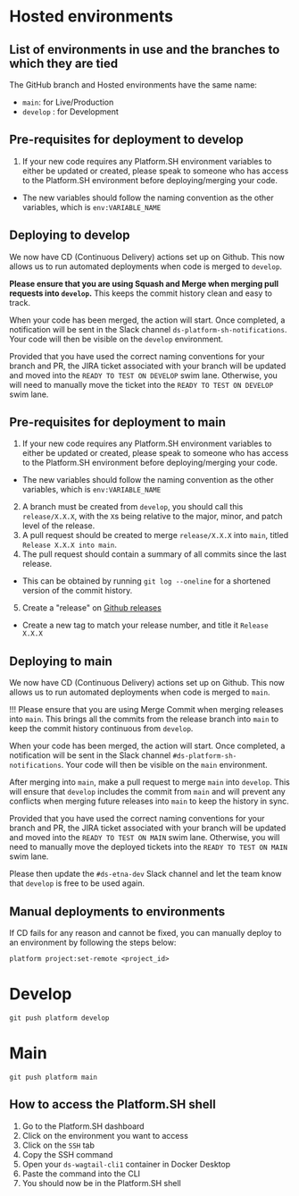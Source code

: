 # Hosted environments

## List of environments in use and the branches to which they are tied

The GitHub branch and Hosted environments have the same name:

- `main`: for Live/Production
- `develop` : for Development


## Pre-requisites for deployment to develop

1. If your new code requires any Platform.SH environment variables to either be updated or created, please speak to someone who has access to the Platform.SH environment before deploying/merging your code.
- The new variables should follow the naming convention as the other variables, which is `env:VARIABLE_NAME`

## Deploying to develop

We now have CD (Continuous Delivery) actions set up on Github.
This now allows us to run automated deployments when code is merged to `develop`.

**Please ensure that you are using Squash and Merge when merging pull requests into `develop`.**
This keeps the commit history clean and easy to track.

When your code has been merged, the action will start. Once completed, a notification will be sent in the Slack channel `ds-platform-sh-notifications`.
Your code will then be visible on the `develop` environment.

Provided that you have used the correct naming conventions for your branch and PR, the JIRA ticket associated with your branch will be updated and moved into the `READY TO TEST ON DEVELOP` swim lane.
Otherwise, you will need to manually move the ticket into the `READY TO TEST ON DEVELOP` swim lane.


## Pre-requisites for deployment to main

1. If your new code requires any Platform.SH environment variables to either be updated or created, please speak to someone who has access to the Platform.SH environment before deploying/merging your code.
- The new variables should follow the naming convention as the other variables, which is `env:VARIABLE_NAME`
2. A branch must be created from `develop`, you should call this `release/X.X.X`, with the `X`s being relative to the major, minor, and patch level of the release.
3. A pull request should be created to merge `release/X.X.X` into `main`, titled `Release X.X.X into main`.
4. The pull request should contain a summary of all commits since the last release.
- This can be obtained by running `git log --oneline` for a shortened version of the commit history.
5. Create a "release" on [Github releases](https://github.com/nationalarchives/ds-wagtail/releases)
- Create a new tag to match your release number, and title it `Release X.X.X`

## Deploying to main

We now have CD (Continuous Delivery) actions set up on Github.
This now allows us to run automated deployments when code is merged to `main`.

!!! Please ensure that you are using Merge Commit when merging releases into `main`.
This brings all the commits from the release branch into `main` to keep the commit history continuous from `develop`.

When your code has been merged, the action will start. Once completed, a notification will be sent in the Slack channel `#ds-platform-sh-notifications`.
Your code will then be visible on the `main` environment.

After merging into `main`, make a pull request to merge `main` into `develop`.
This will ensure that `develop` includes the commit from `main` and will prevent any conflicts when merging future releases into `main` to keep the history in sync.

Provided that you have used the correct naming conventions for your branch and PR, the JIRA ticket associated with your branch will be updated and moved into the `READY TO TEST ON MAIN` swim lane.
Otherwise, you will need to manually move the deployed tickets into the `READY TO TEST ON MAIN` swim lane.

Please then update the `#ds-etna-dev` Slack channel and let the team know that `develop` is free to be used again.


## Manual deployments to environments

If CD fails for any reason and cannot be fixed, you can manually deploy to an environment by following the steps below:

```console
platform project:set-remote <project_id>
```

# Develop
```console
git push platform develop
```

# Main
```console
git push platform main
```

## How to access the Platform.SH shell

1. Go to the Platform.SH dashboard
2. Click on the environment you want to access
3. Click on the `SSH` tab
4. Copy the SSH command
5. Open your `ds-wagtail-cli1` container in Docker Desktop
6. Paste the command into the CLI
7. You should now be in the Platform.SH shell
